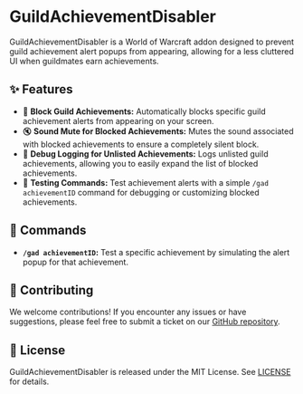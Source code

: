 # GuildAchievementDisabler

GuildAchievementDisabler is a World of Warcraft addon designed to prevent guild achievement alert popups from appearing, allowing for a less cluttered UI when guildmates earn achievements.

## ✨ Features

- 🎯 **Block Guild Achievements:** Automatically blocks specific guild achievement alerts from appearing on your screen.
- 🔇 **Sound Mute for Blocked Achievements:** Mutes the sound associated with blocked achievements to ensure a completely silent block.
- 📝 **Debug Logging for Unlisted Achievements:** Logs unlisted guild achievements, allowing you to easily expand the list of blocked achievements.
- 🧪 **Testing Commands:** Test achievement alerts with a simple `/gad achievementID` command for debugging or customizing blocked achievements.

## 📜 Commands

- **`/gad achievementID`:** Test a specific achievement by simulating the alert popup for that achievement.

## 🤝 Contributing

We welcome contributions! If you encounter any issues or have suggestions, please feel free to submit a ticket on our [GitHub repository](https://github.com/masterkain/guildachievementdisabler).

## 📜 License

GuildAchievementDisabler is released under the MIT License. See [LICENSE](https://github.com/masterkain/guildachievementdisabler/blob/main/LICENSE) for details.
